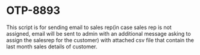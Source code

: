 # OTP-8893
This script is for sending email to sales rep(in case sales rep is not assigned, email will be sent to admin with an additional message asking to assign the salesrep for the customer) with attached csv file that contain the last month sales details of customer.